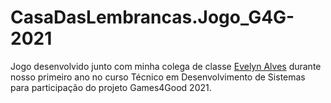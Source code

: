 # CasaDasLembrancas.Jogo_G4G-2021
Jogo desenvolvido junto com minha colega de classe [Evelyn Alves](https://www.linkedin.com/in/evelyn-alves-oliveira-07131a221/) durante nosso primeiro ano no curso Técnico em Desenvolvimento de Sistemas para participação do projeto Games4Good 2021.
